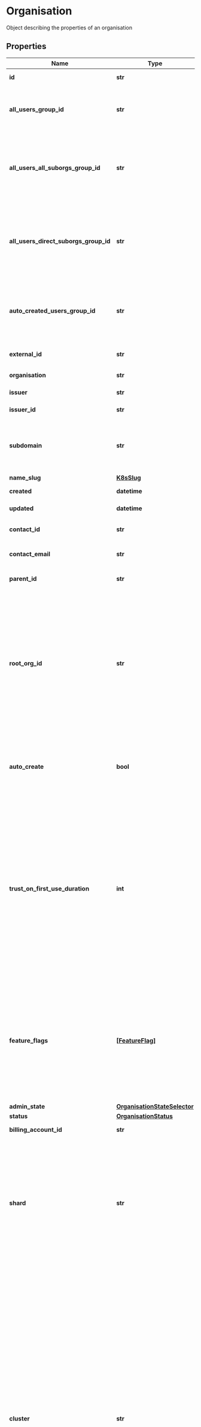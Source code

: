 # Organisation

Object describing the properties of an organisation

## Properties
Name | Type | Description | Notes
------------ | ------------- | ------------- | -------------
**id** | **str** | Unique identifier | [optional] [readonly] 
**all_users_group_id** | **str** | group id of group containing this organisations all users | [optional] 
**all_users_all_suborgs_group_id** | **str** | group id of group containing this organisations all users including all sub organisations | [optional] 
**all_users_direct_suborgs_group_id** | **str** | group id of group containing this organisations all users including only direct sub organisations | [optional] 
**auto_created_users_group_id** | **str** | group id of group containing users automatically created when they logged in | [optional] 
**external_id** | **str** | External unique identifier | [optional] 
**organisation** | **str** | organisation name | [optional] 
**issuer** | **str** | connect id issuer | [optional] 
**issuer_id** | **str** | Unique identifier | [optional] 
**subdomain** | **str** | Organisations subdomain. Note this must be unique accross all organisations | [optional] 
**name_slug** | [**K8sSlug**](K8sSlug.md) |  | [optional] 
**created** | **datetime** | Creation time | [optional] [readonly] 
**updated** | **datetime** | Update time | [optional] [readonly] 
**contact_id** | **str** | GUID of the organisation admin | [optional] 
**contact_email** | **str** | The email address of the contact. | [optional] [readonly] 
**parent_id** | **str** | parent organisation id | [optional] 
**root_org_id** | **str** | The id of the organisation at the root of this organisation hierarchy. For example, if A is the parent of B, and B is the parent of C, then A would be the root organisation of A, B and C. Note that this field will be ignored if changed.  | [optional] 
**auto_create** | **bool** | Auto-creates a user | [optional]  if omitted the server will use the default value of False
**trust_on_first_use_duration** | **int** | The time window in seconds which represents the period of time for which a new user is eligible for trust on first use enrollment. The duration will be applied from the user&#39;s created date, or if the user&#39;s enrollment period was reset by an administrator.  | [optional]  if omitted the server will use the default value of 86400
**feature_flags** | [**[FeatureFlag]**](FeatureFlag.md) | A list of features to enable or disable. This is mostly for advanced use. No guarantees exist that a given feature will always exist by a given name, or that it will be configurable.  | [optional] 
**admin_state** | [**OrganisationStateSelector**](OrganisationStateSelector.md) |  | [optional] 
**status** | [**OrganisationStatus**](OrganisationStatus.md) |  | [optional] 
**billing_account_id** | **str** | The billing account id | [optional] 
**shard** | **str** | The shard to use on the agilicus platform. This provides logical seperation on the agilicus platform. This can be used to prevent access to applications between suborgs in the same organisation.  | [optional] 
**cluster** | **str** | The agilicus cluster/region to host the platform on. This provides information to determine what physical location any services provided should run from. Consult the list of Regions for the possible values to set here. Changing this value will cause resources to move to the new cluster. Changing the setting will cause a few minutes of downtime while resources are moved. You will have to change the cname for your domain in order to attract traffic to the correct location.  | [optional] 
**configured_capabilities** | [**OrganisationCapabilities**](OrganisationCapabilities.md) |  | [optional] 
**owner_config** | [**OrganisationOwnerConfig**](OrganisationOwnerConfig.md) |  | [optional] 
**any string name** | **bool, date, datetime, dict, float, int, list, str, none_type** | any string name can be used but the value must be the correct type | [optional]

[[Back to Model list]](../README.md#documentation-for-models) [[Back to API list]](../README.md#documentation-for-api-endpoints) [[Back to README]](../README.md)


